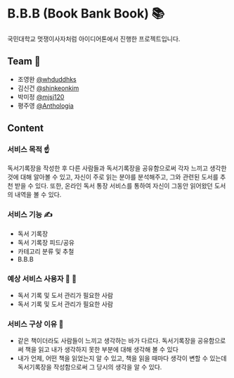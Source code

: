 # B.B.B (Book Bank Book) :books:

국민대학교 멋쟁이사자처럼 아이디어톤에서 진행한 프로젝트입니다.

## Team :busts_in_silhouette:
- 조영완 [@whduddhks](https://github.com/whduddhks/)
- 김신건 [@shinkeonkim](https://github.com/shinkeonkim)
- 박미정 [@mjsj120](https://github.com/mjsj120)
- 평주영 [@Anthologia](https://github.com/Anthologia)

## Content

### 서비스 목적 :point_up:
독서기록장을 작성한 후 다른 사람들과 독서기록장을 공유함으로써 각자 느끼고 생각한 것에 대해 알아볼 수 있고, 자신이 주로 읽는 분야를 분석해주고, 그와 관련된 도서를 추천 받을 수 있다. 또한, 온라인 독서 통장 서비스를 통하여 자신이 그동안 읽어왔던 도서의 내역을 볼 수 있다.

### 서비스 기능 :writing_hand:
- 독서 기록장
- 독서 기록장 피드/공유
- 카테고리 분류 및 추철
- B.B.B

### 예상 서비스 사용자 :boy: :girl:
- 독서 기록 및 도서 관리가 필요한 사람
- 독서 기록 및 도서 관리가 필요한 사람

### 서비스 구상 이유 :thinking:
- 같은 책이더라도 사람들이 느끼고 생각하는 바가 다르다. 독서기록장을 공유함으로써 책을 읽고 내가 생각하지 못한 부분에 대해 생각해 볼 수 있다
- 내가 언제, 어떤 책을 읽었는지 알 수 있고, 책을 읽을 때마다 생각이 변할 수 있는데 독서기록장을 작성함으로써 그 당시의 생각을 알 수 있다.
